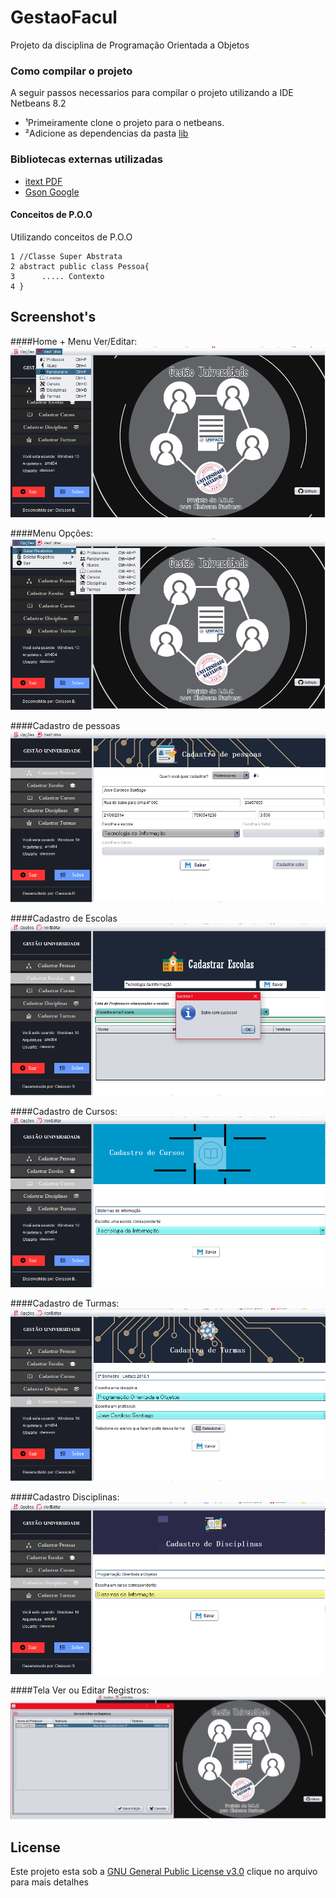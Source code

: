 # GestaoFacul
Projeto da disciplina de Programação Orientada a Objetos

### Como compilar o projeto

A seguir passos necessarios para compilar o projeto utilizando a IDE Netbeans 8.2

* ¹Primeiramente clone o projeto para o netbeans.
* ²Adicione as dependencias da pasta [lib](lib)
### Bibliotecas externas utilizadas

* [itext PDF](https://github.com/itext/itextpdf)
* [Gson Google](https://github.com/google/gson)

#### Conceitos de P.O.O
Utilizando conceitos de P.O.O
```
1 //Classe Super Abstrata
2 abstract public class Pessoa{
3      ..... Contexto
4 }
```

## Screenshot's
####Home + Menu Ver/Editar:
![alt text](Screenshots/Menu_VerOuEditar.png)

####Menu Opções:
![alt text](Screenshots/Menus_Opções.png)

####Cadastro de pessoas
![alt text](Screenshots/Tela_CadastroDePessoas.png)

####Cadastro de Escolas
![alt text](Screenshots/Tela_CadastrarEscolas.png)

####Cadastro de Cursos:
![alt text](Screenshots/Tela_CadastroCursos.png)

####Cadastro de Turmas:
![alt text](Screenshots/Tela_CadastroDeTurmas.png)

####Cadastro Disciplinas:
![alt text](Screenshots/Tela_CadastroDeDisciplinas.png)

####Tela Ver ou Editar Registros:
![alt text](Screenshots/Tela_VerOuEditarRegistros.png)

## License

Este projeto esta sob a  [GNU General Public License v3.0](LICENSE) clique no arquivo para mais detalhes
